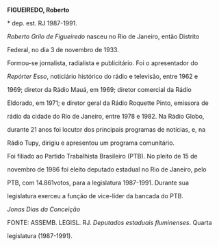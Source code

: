 **FIGUEIREDO, Roberto**



\* dep. est. RJ 1987-1991.



*Roberto Grilo de Figueiredo* nasceu no Rio de Janeiro, então Distrito

Federal, no dia 3 de novembro de 1933.



Formou-se jornalista, radialista e publicitário. Foi o apresentador do

*Repórter Esso*, noticiário histórico do rádio e televisão, entre 1962 e

1969; diretor da Rádio Mauá, em 1969; diretor comercial da Rádio

Eldorado, em 1971; e diretor geral da Rádio Roquette Pinto, emissora de

rádio da cidade do Rio de Janeiro, entre 1978 e 1982. Na Rádio Globo,

durante 21 anos foi locutor dos principais programas de notícias, e, na

Rádio Tupy, dirigiu e apresentou um programa comunitário.



Foi filiado ao Partido Trabalhista Brasileiro (PTB). No pleito de 15 de

novembro de 1986 foi eleito deputado estadual no Rio de Janeiro, pelo

PTB, com 14.861votos, para a legislatura 1987-1991. Durante sua

legislatura exerceu a função de vice-líder da bancada do PTB.



*Jonas Dias da Conceição*



FONTE: ASSEMB. LEGISL. RJ. *Deputados estaduais fluminenses*. Quarta

legislatura (1987-1991).

